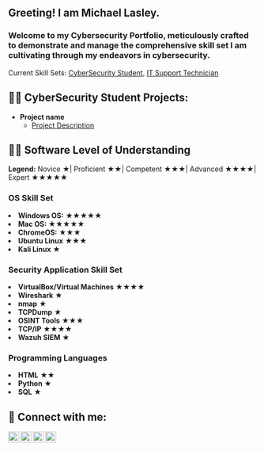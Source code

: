 <h2>Greeting!  I am Michael Lasley.</h2><h3>Welcome to my Cybersecurity Portfolio, meticulously crafted to demonstrate and manage the comprehensive skill set I am cultivating through my endeavors in cybersecurity.</h3>Current Skill Sets: <a href="https://github.com/michaeldlasley">CyberSecurity Student</a>, <a href="https://www.linkedin.com/in/mdlasley/">IT Support Technician</a> </h1>

<h2>👨‍💻 CyberSecurity Student Projects:</h2>

- <b>Project name</b>
  - [Project Description](https://)

<h2>👨‍💻 Software Level of Understanding</h2>

<!DOCTYPE html>
<html lang="en">
<head>
    <meta charset="UTF-8">
    <meta name="viewport" content="width=device-width, initial-scale=1.0">
</head>
<body>
    <div class="legend">                                           
        <strong>Legend:</strong> Novice &#9733;| Proficient &#9733;&#9733;| Competent &#9733;&#9733;&#9733;| Advanced &#9733;&#9733;&#9733;&#9733;| Expert &#9733;&#9733;&#9733;&#9733;&#9733;
    </div>
        <h3>OS Skill Set</h3>
              <li><strong>Windows OS:</strong> <span class="stars">&#9733;&#9733;&#9733;&#9733;&#9733;</span></li>
              <li><strong>Mac OS:</strong> <span class="stars">&#9733;&#9733;&#9733;&#9733;&#9733;</span></li>
              <li><strong>ChromeOS:</strong> <span class="stars">&#9733;&#9733;&#9733;</span></li>
              <li><strong>Ubuntu Linux</strong> <span class="stars">&#9733;&#9733;&#9733;</span></li>
              <li><strong>Kali Linux</strong> <span class="stars">&#9733;</span></li>
        <h3>Security Application Skill Set</h3>
              <li><strong>VirtualBox/Virtual Machines</strong> <span class="stars">&#9733;&#9733;&#9733;&#9733;</span></li>
              <li><strong>Wireshark</strong> <span class="stars">&#9733;</span></li>
              <li><strong>nmap</strong> <span class="stars">&#9733;</span></li>
              <li><strong>TCPDump</strong> <span class="stars">&#9733;</span></li>
              <li><strong>OSINT Tools</strong> <span class="stars">&#9733;&#9733;&#9733;</span></li>
              <li><strong>TCP/IP</strong> <span class="stars">&#9733;&#9733;&#9733;&#9733;</span></li>
              <li><strong>Wazuh SIEM</strong> <span class="stars">&#9733;</span></li>
        <h3>Programming Languages</h3>
              <li><strong>HTML</strong> <span class="stars">&#9733;&#9733;</span></li>
              <li><strong>Python</strong> <span class="stars">&#9733;</span></li>
              <li><strong>SQL</strong> <span class="stars">&#9733;</span></li>

            
</body>
</html>

<h2> 🤳 Connect with me:</h2>

[<img align="left" alt="michaeldlasley | YouTube" width="22px" src="https://cdn.jsdelivr.net/npm/simple-icons@v3/icons/youtube.svg" />][youtube]
[<img align="left" alt="michaeldlasley | Twitter" width="22px" src="https://cdn.jsdelivr.net/npm/simple-icons@v3/icons/twitter.svg" />][twitter]
[<img align="left" alt="mdlasley | LinkedIn" width="22px" src="https://cdn.jsdelivr.net/npm/simple-icons@v3/icons/linkedin.svg" />][linkedin]
[<img align="left" alt="michaeldlasley | Instagram" width="22px" src="https://cdn.jsdelivr.net/npm/simple-icons@v3/icons/instagram.svg" />][instagram]

[twitter]: https://twitter.com/michaeldlasley
[youtube]: https://www.youtube.com/c/michaeldlasley
[instagram]: https://www.instagram.com/michaeldlasley/
[linkedin]: https://linkedin.com/in/mdlasley

<!--
**michaeldlasley/michaeldlasley** is a ✨ _special_ ✨ repository because its `README.md` (this file) appears on your GitHub profile.

Here are some ideas to get you started:

- 🔭 I’m currently working on ...
- 🌱 I’m currently learning ...
- 👯 I’m looking to collaborate on ...
- 🤔 I’m looking for help with ...
- 💬 Ask me about ...
- 📫 How to reach me: ...
- 😄 Pronouns: ...
- ⚡ Fun fact: ...
-->
